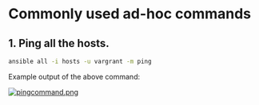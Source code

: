 # Commonly used ad-hoc commands

## 1. Ping all the hosts. 

```bash
ansible all -i hosts -u vargrant -m ping
```

Example output of the above command:

[![pingcommand.png](https://i.postimg.cc/j5BZpgYs/pingcommand.png)](https://postimg.cc/0MdYmCN3 "pingcommand.png")

